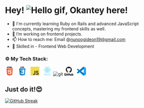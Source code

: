 


# Hey! <img src="https://user-images.githubusercontent.com/1303154/88677602-1635ba80-d120-11ea-84d8-d263ba5fc3c0.gif" width="28px" alt="Hello gif">, Okantey here!

- 🌱 I'm currently learning Ruby on Rails and advanced JavaScript concepts, mastering my frontend skills as well.
- 🌱 I’m  working on frontend projects.
- 📫 How to reach me: Email @nunoogideon19@gmail.com
- 🌌 Skilled in - Frontend Web Development
<h3 align="left">⚙ My Tech Stack:</h3>

<p align="left">
<!-- <img src="https://raw.githubusercontent.com/devicons/devicon/master/icons/python/python-original.svg" alt="python" width="30" >&nbsp;&nbsp; -->
<!-- <img src="images/Qt.png" alt="PyQt" width="30" />&nbsp;&nbsp; -->
<!-- <img src="https://raw.githubusercontent.com/devicons/devicon/master/icons/mysql/mysql-original-wordmark.svg" alt="mysql" width="30" >&nbsp;&nbsp; -->
<!-- <img src="https://raw.githubusercontent.com/github/explore/2d218e3aa252dc90eef269b34eeec1fbd15dc07e/topics/sqlite/sqlite.png" alt="SQLite" width="30" >&nbsp;&nbsp; -->
<img src="https://raw.githubusercontent.com/devicons/devicon/master/icons/html5/html5-original-wordmark.svg" alt="html5" width="30" >&nbsp;&nbsp; 
<img src="https://raw.githubusercontent.com/devicons/devicon/master/icons/css3/css3-original-wordmark.svg" alt="css3" width="30" >&nbsp;&nbsp; 
<!-- <img src="https://raw.githubusercontent.com/devicons/devicon/master/icons/sass/sass-original.svg" alt="Sass" width="30" >&nbsp;&nbsp;  -->
<!-- <img src="./images/SC-logo.jpg" alt="Styled Components" width="30" >&nbsp;&nbsp;  -->
<img src="https://raw.githubusercontent.com/devicons/devicon/master/icons/javascript/javascript-original.svg" alt="javascript" width="30" >&nbsp;&nbsp; 
<img src="https://raw.githubusercontent.com/devicons/devicon/master/icons/react/react-original-wordmark.svg" alt="react" width="30"/> 
<img src="https://www.vectorlogo.zone/logos/git-scm/git-scm-icon.svg" alt="git" width="30" > 
<img src="https://raw.githubusercontent.com/devicons/devicon/master/icons/github/github-original-wordmark.svg" alt="vue" width="30" >&nbsp;&nbsp;
<img src="https://raw.githubusercontent.com/github/explore/80688e429a7d4ef2fca1e82350fe8e3517d3494d/topics/visual-studio-code/visual-studio-code.png" alt="Visual Studio Code" width="30" >
</p>

## **Just do it!😍**
[![GitHub Streak](https://github-readme-streak-stats.herokuapp.com?user=Okantey&theme=tokyonight&hide_border=true)](https://git.io/streak-stats)

